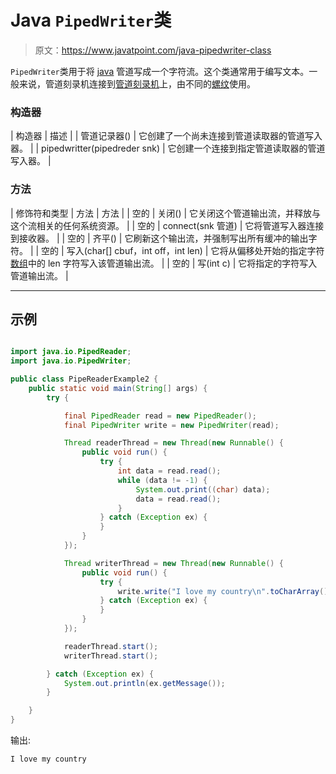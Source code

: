 # Java `PipedWriter`类

> 原文：<https://www.javatpoint.com/java-pipedwriter-class>

`PipedWriter`类用于将 [java](java-tutorial) 管道写成一个字符流。这个类通常用于编写文本。一般来说，管道刻录机连接到[管道刻录机](java-pipedreader-class)上，由不同的[螺纹](creating-thread)使用。

### 构造器

| 构造器 | 描述 |
| 管道记录器() | 它创建了一个尚未连接到管道读取器的管道写入器。 |
| pipedwritter(pipedreder snk) | 它创建一个连接到指定管道读取器的管道写入器。 |

### 方法

| 修饰符和类型 | 方法 | 方法 |
| 空的 | 关闭() | 它关闭这个管道输出流，并释放与这个流相关的任何系统资源。 |
| 空的 | connect(snk 管道) | 它将管道写入器连接到接收器。 |
| 空的 | 齐平() | 它刷新这个输出流，并强制写出所有缓冲的输出字符。 |
| 空的 | 写入(char[] cbuf，int off，int len) | 它将从偏移处开始的指定字符[数组](array-in-java)中的 len 字符写入该管道输出流。 |
| 空的 | 写(int c) | 它将指定的字符写入管道输出流。 |

* * *

## 示例

```java

import java.io.PipedReader;
import java.io.PipedWriter;

public class PipeReaderExample2 {
	public static void main(String[] args) {
		try {

			final PipedReader read = new PipedReader();
			final PipedWriter write = new PipedWriter(read);

			Thread readerThread = new Thread(new Runnable() {
				public void run() {
					try {
						int data = read.read();
						while (data != -1) {
							System.out.print((char) data);
							data = read.read();
						}
					} catch (Exception ex) {
					}
				}
			});

			Thread writerThread = new Thread(new Runnable() {
				public void run() {
					try {
						write.write("I love my country\n".toCharArray());
					} catch (Exception ex) {
					}
				}
			});

			readerThread.start();
			writerThread.start();

		} catch (Exception ex) {
			System.out.println(ex.getMessage());
		}

	}
}

```

输出:

```java
I love my country

```